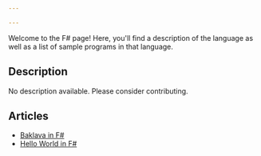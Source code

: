 ```yaml
---

---
```


Welcome to the F# page! Here, you'll find a description of the language as well as a list of sample programs in that language.

## Description

No description available. Please consider contributing.

## Articles

- [Baklava in F#](https://sampleprograms.io/projects/baklava/f-sharp)
- [Hello World in F#](https://sampleprograms.io/projects/hello-world/f-sharp)